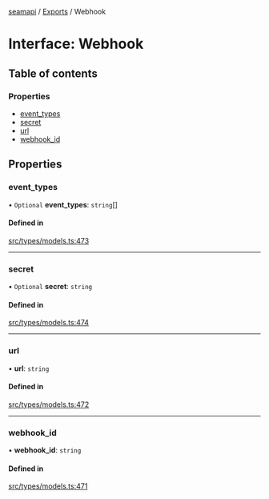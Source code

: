 [seamapi](../README.md) / [Exports](../modules.md) / Webhook

# Interface: Webhook

## Table of contents

### Properties

- [event\_types](Webhook.md#event_types)
- [secret](Webhook.md#secret)
- [url](Webhook.md#url)
- [webhook\_id](Webhook.md#webhook_id)

## Properties

### event\_types

• `Optional` **event\_types**: `string`[]

#### Defined in

[src/types/models.ts:473](https://github.com/seamapi/javascript/blob/main/src/types/models.ts#L473)

___

### secret

• `Optional` **secret**: `string`

#### Defined in

[src/types/models.ts:474](https://github.com/seamapi/javascript/blob/main/src/types/models.ts#L474)

___

### url

• **url**: `string`

#### Defined in

[src/types/models.ts:472](https://github.com/seamapi/javascript/blob/main/src/types/models.ts#L472)

___

### webhook\_id

• **webhook\_id**: `string`

#### Defined in

[src/types/models.ts:471](https://github.com/seamapi/javascript/blob/main/src/types/models.ts#L471)
